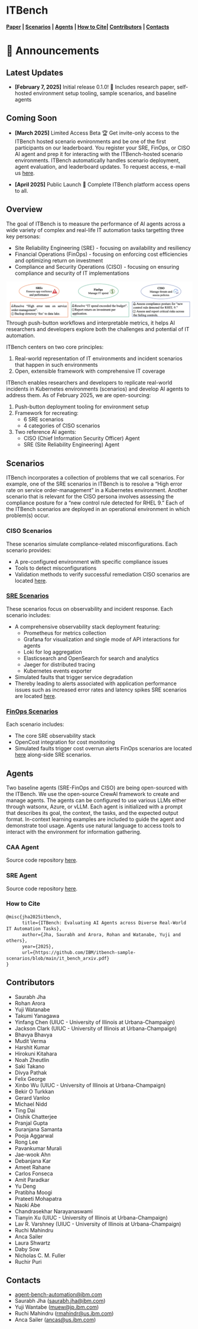 # ITBench

**[Paper](./it_bench_arxiv.pdf) | [Scenarios](#scenarios) | [Agents](#agents) | [How to Cite]()| [Contributors](#contributors) | [Contacts](#contacts)**


# 📢 Announcements

## Latest Updates
- **[February 7, 2025]** Initial release 0.1.0! 🎉 Includes research paper, self-hosted environment setup tooling, sample scenarios, and baseline agents

## Coming Soon
- **[March 2025]** Limited Access Beta 🏆
Get invite-only access to the ITBench hosted scenario evnironments and be one of the first participants on our leaderboard. You register your SRE, FinOps, or CISO AI agent and prep it for interacting with the ITBench-hosted scenario environments.  ITBench automatically handles scenario deployment, agent evaluation, and leaderboard updates. To request access, e-mail us [here](agent-bench-automation@ibm.com).

- **[April 2025]** Public Launch 🚀
Complete ITBench platform access opens to all.

## Overview

The goal of ITBench is to measure the performance of AI agents across a wide variety of complex and real-life IT automation tasks targetting three key personas:
- Site Reliability Engineering (SRE) - focusing on availability and resiliency
- Financial Operations (FinOps) - focusing on enforcing cost efficiencies and optimizing return on investment
- Compliance and Security Operations (CISO) - focusing on ensuring compliance and security of IT implementations

![sample_tasks](./images/sample_it_tasks.png)
Through push-button workflows and interpretable metrics, it helps AI researchers and developers explore both the challenges and potential of IT automation.

ITBench centers on two core principles:
1. Real-world representation of IT environments and incident scenarios that happen in such environments
2. Open, extensible framework with comprehensive IT coverage

ITBench enables researchers and developers to replicate real-world incidents in Kubernetes environments (scenarios) and develop AI agents to address them.
As of February 2025, we are open-sourcing:
1. Push-button deployment tooling for environment setup
2. Framework for recreating:
   * 6 SRE scenarios
   * 4 categories of CISO scenarios
3. Two reference AI agents:
   * CISO (Chief Information Security Officer) Agent
   * SRE (Site Reliability Engineering) Agent

## Scenarios
ITBench incorporates a collection of problems that we call scenarios. For example, one of the SRE scenarios in ITBench is to resolve a “High error rate on service order-management” in a Kubernetes environment. Another scenario that is relevant for the CISO persona involves assessing the compliance posture for a “new control rule detected for RHEL 9.” Each of the ITBench scenarios are deployed in an operational environment in which problem(s) occur. 

### CISO Scenarios
These scenarios simulate compliance-related misconfigurations. Each scenario provides:
- A pre-configured environment with specific compliance issues
- Tools to detect misconfigurations
- Validation methods to verify successful remediation
CISO scenarios are located [here](./ciso).

### [SRE Scenarios](./sre)
These scenarios focus on observability and incident response. Each scenario includes:
- A comprehensive observability stack deployment featuring:
  - Prometheus for metrics collection
  - Grafana for visualization and single mode of API interactions for agents 
  - Loki for log aggregation
  - Elasticsearch and OpenSearch for search and analytics
  - Jaeger for distributed tracing
  - Kubernetes events exporter
- Simulated faults that trigger service degradation
- Thereby leading to alerts associated with application performance issues such as increased error rates and latency spikes
  SRE scenarios are located [here](./sre).

### [FinOps Scenarios](./sre)
Each scenario includes:
- The core SRE observability stack
- OpenCost integration for cost monitoring
- Simulated faults trigger cost overrun alerts
 FinOps scenarios are located [here](./sre) along-side SRE scenarios.

## Agents
Two baseline agents (SRE-FinOps and CISO) are being open-sourced with the ITBench.
We use the open-source CrewAI framework to create and manage agents.
The agents can be configured to use various LLMs either through watsonx, Azure, or vLLM.
Each agent is initialized with a prompt that describes its goal, the context, the tasks, and the expected output format.
In-context learning examples are included to guide the agent and demonstrate tool usage.
Agents use natural language to access tools to interact with the environment for information gathering.

### CAA Agent
Source code repository [here](https://github.com/IBM/itbench-ciso-caa-agent).

### SRE Agent
Source code repository [here](https://github.com/IBM/itbench-sre-agent).

### How to Cite
```
@misc{jha2025itbench,
      title={ITBench: Evaluating AI Agents across Diverse Real-World IT Automation Tasks},
      author={Jha, Saurabh and Arora, Rohan and Watanabe, Yuji and others},
      year={2025},
      url={https://github.com/IBM/itbench-sample-scenarios/blob/main/it_bench_arxiv.pdf}
}
```

## Contributors
- Saurabh Jha
- Rohan Arora
- Yuji Watanabe
- Takumi Yanagawa
- Yinfang Chen (UIUC - University of Illinois at Urbana-Champaign)
- Jackson Clark (UIUC - University of Illinois at Urbana-Champaign)
- Bhavya Bhavya
- Mudit Verma
- Harshit Kumar
- Hirokuni Kitahara
- Noah Zheutlin
- Saki Takano
- Divya Pathak
- Felix George
- Xinbo Wu (UIUC - University of Illinois at Urbana-Champaign)
- Bekir O Turkkan
- Gerard Vanloo
- Michael Nidd
- Ting Dai
- Oishik Chatterjee
- Pranjal Gupta
- Suranjana Samanta
- Pooja Aggarwal
- Rong Lee
- Pavankumar Murali
- Jae-wook Ahn
- Debanjana Kar
- Ameet Rahane
- Carlos Fonseca
- Amit Paradkar
- Yu Deng
- Pratibha Moogi
- Prateeti Mohapatra
- Naoki Abe
- Chandrasekhar Narayanaswami
- Tianyin Xu (UIUC - University of Illinois at Urbana-Champaign)
- Lav R. Varshney (UIUC - University of Illinois at Urbana-Champaign)
- Ruchi Mahindru
- Anca Sailer
- Laura Shwartz
- Daby Sow
- Nicholas C. M. Fuller
- Ruchir Puri

## Contacts
- agent-bench-automation@ibm.com
- Saurabh Jha (saurabh.jha@ibm.com)
- Yuji Wantabe (muew@jp.ibm.com)
- Ruchi Mahindru (rmahindr@us.ibm.com)
- Anca Sailer (ancas@us.ibm.com)
